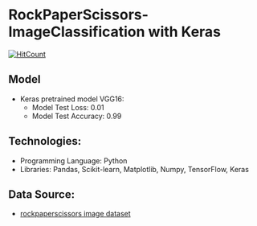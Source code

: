 # RockPaperScissors-ImageClassification with Keras

[![HitCount](http://hits.dwyl.com/adhyttungga/rockpaperscissors-Classification.svg)](http://hits.dwyl.com/adhyttungga/rockpaperscissors-Classification)

## Model

- Keras pretrained model VGG16:
    - Model Test Loss: 0.01
    - Model Test Accuracy: 0.99


## Technologies:

- Programming Language: Python
- Libraries: Pandas, Scikit-learn, Matplotlib, Numpy, TensorFlow, Keras

## Data Source:

- [rockpaperscissors image dataset](https://dicodingacademy.blob.core.windows.net/picodiploma/ml_pemula_academy/rockpaperscissors.zip)